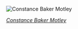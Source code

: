 
![Constance Baker Motley](https://upload.wikimedia.org/wikipedia/commons/thumb/3/31/Mrs._Constance_B._Motley%2C_first_woman_Senator%2C_21st_Senatorial_District%2C_N.Y.%2C_raising_hand_in_V_sign.jpg/525px-Mrs._Constance_B._Motley%2C_first_woman_Senator%2C_21st_Senatorial_District%2C_N.Y.%2C_raising_hand_in_V_sign.jpg)

*[Constance Baker Motley](https://wikipedia.org/wiki/File:Mrs._Constance_B._Motley,_first_woman_Senator,_21st_Senatorial_District,_N.Y.,_raising_hand_in_V_sign.jpg)*
